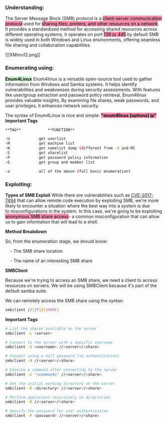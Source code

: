 ### Understanding:
The Server Message Block (SMB) protocol is a <mark style="background: #FF5582A6;">client-server communication protocol</mark> used for <mark style="background: #FF5582A6;">sharing files, printers, and other resources on a network</mark>. It provides a standardized method for accessing shared resources across different operating systems, it operates on port <mark style="background: #FF5582A6;">139 or 445</mark> by default SMB is widely used in both Windows and Linux environments, offering seamless file sharing and collaboration capabilities.

![[XMnru12.png]]

### Enumerating using:
**<mark style="background: #BBFABBA6;">Enum4Linux</mark>**
Enum4linux is a versatile open-source tool used to gather information from Windows and Samba systems. It helps identify vulnerabilities and weaknesses during security assessments. With features like user/group extraction and password policy retrieval, Enum4linux provides valuable insights, By examining file shares, weak passwords, and user privileges, it enhances network security.

The syntax of Enum4Linux is nice and simple: <mark style="background: #FF5582A6;">**"enum4linux [options] ip"**</mark>  
**Important Tags**
```bash
**TAG**            **FUNCTION**  

-U             get userlist  
-M             get machine list  
-N             get namelist dump (different from -U and-M)  
-S             get sharelist  
-P             get password policy information  
-G             get group and member list

-a             all of the above (full basic enumeration)
```

### Exploiting:
**Types of SMB Exploit** 
While there are vulnerabilities such as [CVE-2017-7494](https://www.cvedetails.com/cve/CVE-2017-7494/) that can allow remote code execution by exploiting SMB, we're more likely to encounter a situation where the best way into a system is due to misconfigurations in the system. In this case, we're going to be exploiting <mark style="background: #FF5582A6;">anonymous SMB share access</mark>- a common misconfiguration that can allow us to gain information that will lead to a shell.

**Method Breakdown**

So, from the enumeration stage, we should know:

    - The SMB share location

    - The name of an interesting SMB share

**SMBClient**

Because we're trying to access an SMB share, we need a client to access resources on servers. We will be using SMBClient because it's part of the default samba suite.

We can remotely access the SMB share using the syntax:
```bash
smbclient //[IP]/[SHARE]
```
**Important Tags**
```bash
# List the shares available on the server
smbclient -L <server>

# Connect to the server with a specific username
smbclient -U <username> //<server>/<share>

# Connect using a null password (no authentication)
smbclient -N //<server>/<share>

# Execute a command after connecting to the server
smbclient -c "<command>" //<server>/<share>

# Set the initial working directory on the server
smbclient -D <directory> //<server>/<share>

# Perform operations recursively on directories
smbclient -R //<server>/<share>

# Specify the password for user authentication
smbclient -P <password> //<server>/<share>
```